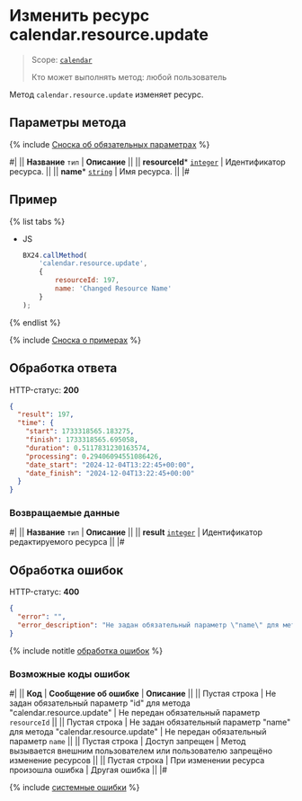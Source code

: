# Изменить ресурс calendar.resource.update

> Scope: [`calendar`](../scopes/permissions.md)
>
> Кто может выполнять метод: любой пользователь

Метод `calendar.resource.update` изменяет ресурс.

## Параметры метода

{% include [Сноска об обязательных параметрах](../../_includes/required.md) %}

#|
|| **Название**
`тип` | **Описание** ||
|| **resourceId***
[`integer`](../data-types.md) | Идентификатор ресурса. ||
|| **name***
[`string`](../data-types.md) | Имя ресурса. ||
|#

## Пример

{% list tabs %}

- JS

    ```js
    BX24.callMethod(
        'calendar.resource.update',
        {
            resourceId: 197,
            name: 'Changed Resource Name'
        }
    );
    ```

{% endlist %}

{% include [Сноска о примерах](../../_includes/examples.md) %}

## Обработка ответа

HTTP-статус: **200**

```json
{
  "result": 197,
  "time": {
    "start": 1733318565.183275,
    "finish": 1733318565.695058,
    "duration": 0.5117831230163574,
    "processing": 0.29406094551086426,
    "date_start": "2024-12-04T13:22:45+00:00",
    "date_finish": "2024-12-04T13:22:45+00:00"
  }
}
```

### Возвращаемые данные

#|
|| **Название**
`тип` | **Описание** ||
|| **result**
[`integer`](../data-types.md) | Идентификатор редактируемого ресурса ||
|#

## Обработка ошибок

HTTP-статус: **400**

```json
{
  "error": "",
  "error_description": "Не задан обязательный параметр \"name\" для метода \"calendar.resource.update\""
}
```
{% include notitle [обработка ошибок](../../_includes/error-info.md) %}

### Возможные коды ошибок

#|
|| **Код** | **Сообщение об ошибке** | **Описание** ||
|| Пустая строка | Не задан обязательный параметр "id" для метода "calendar.resource.update" | Не передан обязательный параметр `resourceId` ||
|| Пустая строка | Не задан обязательный параметр "name" для метода "calendar.resource.update" | Не передан обязательный параметр `name` ||
|| Пустая строка | Доступ запрещен | Метод вызывается внешним пользователем или пользователю запрещёно изменение ресурсов ||
|| Пустая строка | При изменении ресурса произошла ошибка | Другая ошибка ||
|#

{% include [системные ошибки](../../_includes/system-errors.md) %}